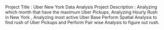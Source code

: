 Project Title : Uber New York Data Analysis
Project Description :  Analyzing which month that have the maximum Uber Pickups, Analyzing Hourly Rush in New York , Analyzing most active Uber Base
Perform Spatial Analysis to find rush of Uber Pickups and Perform Pair wise Analysis to figure out rush.
